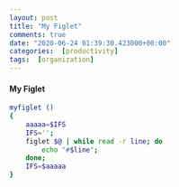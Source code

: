 ```yaml
---
layout: post
title: "My Figlet"
comments: true
date: "2020-06-24 01:39:30.423000+00:00"
categories:  [productivity]
tags:  [organization]
---
```




#### My Figlet
```bash
myfiglet ()
{
    aaaaa=$IFS
    IFS='';
    figlet $@ | while read -r line; do
        echo "#$line";
    done;
    IFS=$aaaaa
}
```